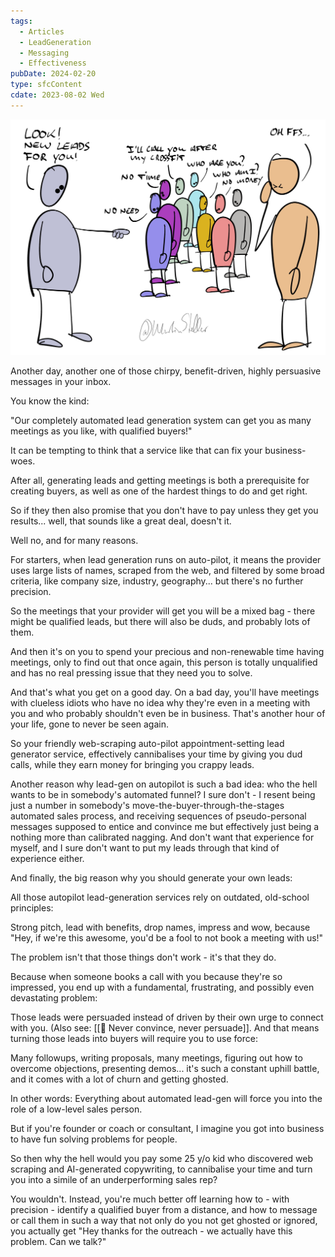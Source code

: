 ```yaml
---
tags:
  - Articles
  - LeadGeneration
  - Messaging
  - Effectiveness
pubDate: 2024-02-20
type: sfcContent
cdate: 2023-08-02 Wed
---
```


![](Media/SalesFlowCoach.app_Why-automated-lead-generation-sucks_MartinStellar.jpeg)

Another day, another one of those chirpy, benefit-driven, highly persuasive messages in your inbox.

You know the kind:

"Our completely automated lead generation system can get you as many meetings as you like, with qualified buyers!"

It can be tempting to think that a service like that can fix your business-woes.

After all, generating leads and getting meetings is both a prerequisite for creating buyers, as well as one of the hardest things to do and get right.

So if they then also promise that you don't have to pay unless they get you results... well, that sounds like a great deal, doesn't it.

Well no, and for many reasons.

For starters, when lead generation runs on auto-pilot, it means the provider uses large lists of names, scraped from the web, and filtered by some broad criteria, like company size, industry, geography... but there's no further precision.

So the meetings that your provider will get you will be a mixed bag - there might be qualified leads, but there will also be duds, and probably lots of them.

And then it's on you to spend your precious and non-renewable time having meetings, only to find out that once again, this person is totally unqualified and has no real pressing issue that they need you to solve.

And that's what you get on a good day. On a bad day, you'll have meetings with clueless idiots who have no idea why they're even in a meeting with you and who probably shouldn't even be in business. That's another hour of your life, gone to never be seen again.

So your friendly web-scraping auto-pilot appointment-setting lead generator service, effectively cannibalises your time by giving you dud calls, while they earn money for bringing you crappy leads.

Another reason why lead-gen on autopilot is such a bad idea: who the hell wants to be in somebody's automated funnel? I sure don't - I resent being just a number in somebody's move-the-buyer-through-the-stages automated sales process, and receiving sequences of pseudo-personal messages supposed to entice and convince me but effectively just being a nothing more than calibrated nagging. And don't want that experience for myself, and I sure don't want to put my leads through that kind of experience either.

And finally, the big reason why you should generate your own leads:

All those autopilot lead-generation services rely on outdated, old-school principles:

Strong pitch, lead with benefits, drop names, impress and wow, because "Hey, if we're this awesome, you'd be a fool to not book a meeting with us!"

The problem isn't that those things don't work - it's that they do.

Because when someone books a call with you because they're so impressed, you end up with a fundamental, frustrating, and possibly even devastating problem:

Those leads were persuaded instead of driven by their own urge to connect with you. (Also see: [[📄 Never convince, never persuade]]. And that means turning those leads into buyers will require you to use force:

Many followups, writing proposals, many meetings, figuring out how to overcome objections, presenting demos... it's such a constant uphill battle, and it comes with a lot of churn and getting ghosted.

In other words: Everything about automated lead-gen will force you into the role of a low-level sales person.

But if you're founder or coach or consultant, I imagine you got into business to have fun solving problems for people.

So then why the hell would you pay some 25 y/o kid who discovered web scraping and AI-generated copywriting, to cannibalise your time and turn you into a simile of an underperforming sales rep?

You wouldn't. Instead, you're much better off learning how to - with precision - identify a qualified buyer from a distance, and how to message or call them in such a way that not only do you not get ghosted or ignored, you actually get "Hey thanks for the outreach - we actually have this problem. Can we talk?"
